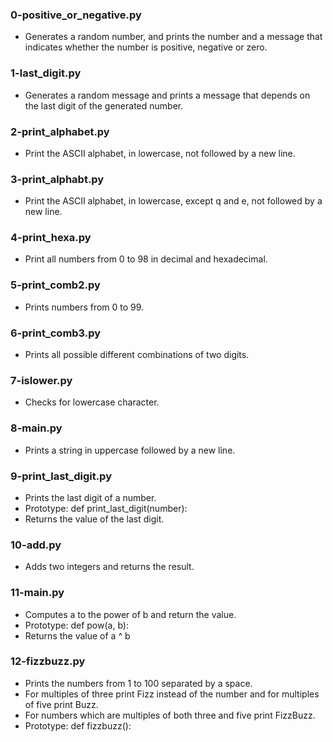 ### 0-positive_or_negative.py
- Generates a random number, and prints the number and a message that
indicates whether the number is positive, negative or zero.
### 1-last_digit.py
- Generates a random message and prints a message that depends on the last digit
of the generated number.
### 2-print_alphabet.py
- Print the ASCII alphabet, in lowercase, not followed by a new line.
### 3-print_alphabt.py
- Print the ASCII alphabet, in lowercase, except q and e, not followed by a new
line.
### 4-print_hexa.py
- Print all numbers from 0 to 98 in decimal and hexadecimal.
### 5-print_comb2.py
- Prints numbers from 0 to 99.
### 6-print_comb3.py
- Prints all possible different combinations of two digits.
### 7-islower.py
- Checks for lowercase character.
### 8-main.py
- Prints a string in uppercase followed by a new line.
### 9-print_last_digit.py
- Prints the last digit of a number.
- Prototype: def print_last_digit(number):
- Returns the value of the last digit.
### 10-add.py
- Adds two integers and returns the result.
### 11-main.py
- Computes a to the power of b and return the value.
- Prototype: def pow(a, b):
- Returns the value of a ^ b
### 12-fizzbuzz.py
- Prints the numbers from 1 to 100 separated by a space.
- For multiples of three print Fizz instead of the number and for multiples of
five print Buzz.
- For numbers which are multiples of both three and five print FizzBuzz.
- Prototype: def fizzbuzz():

